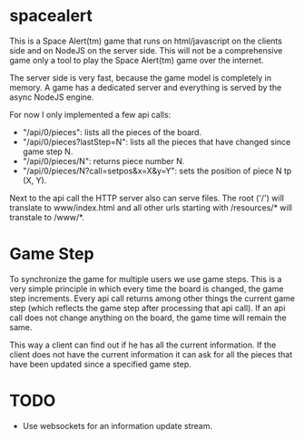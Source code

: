 spacealert
==========

This is a Space Alert(tm) game that runs on html/javascript on the clients side and
on NodeJS on the server side. This will not be a comprehensive game only a tool to
play the Space Alert(tm) game over the internet.

The server side is very fast, because the game model is completely in memory. A game has
a dedicated server and everything is served by the async NodeJS engine.

For now I only implemented a few api calls:
- "/api/0/pieces": lists all the pieces of the board.
- "/api/0/pieces?lastStep=N": lists all the pieces that have changed since game step N.
- "/api/0/pieces/N": returns piece number N.
- "/api/0/pieces/N?call=setpos&x=X&y=Y": sets the position of piece N tp (X, Y).

Next to the api call the HTTP server also can serve files. The root ('/') will translate
to www/index.html and all other urls starting with /resources/* will transtale to /www/*.

Game Step
=========

To synchronize the game for multiple users we use game steps. This is a very simple
principle in which every time the board is changed, the game step increments. Every api
call returns among other things the current game step (which reflects the game step after
processing that api call). If an api call does not change anything on the board, the game
time will remain the same.

This way a client can find out if he has all the current information. If the client does
not have the current information it can ask for all the pieces that have been updated
since a specified game step.

TODO
====

- Use websockets for an information update stream.
